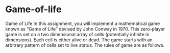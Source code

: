 # Game-of-life
Game of Life In this assignment, you will implement a mathematical game known as “Game of Life” devised by John Conway in 1970. This zero-player game is set on a two dimensional array of cells (potentially infinite in dimensions). Each cell is either alive or dead. The game starts with an arbitrary pattern of cells set to live status. The rules of game are as follows.
